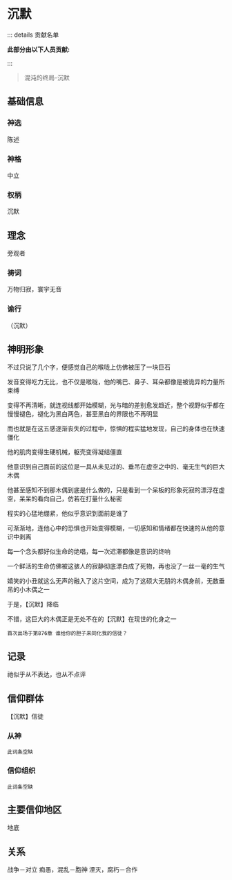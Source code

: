 # 沉默
::: details 贡献名单

**此部分由以下人员贡献:**
<MemberBlock :filterNames="teamMembers" />

<script setup>

const teamMembers = [
'几个孤独',
'翎洛',
];
</script>

:::

> 混沌的终局-沉默

## 基础信息

### 神选 
陈述
### 神格
中立
### 权柄
沉默

## 理念
旁观者

### 祷词
万物归寂，寰宇无音
### 谕行
（沉默）

## 神明形象
不过只说了几个字，便感觉自己的喉咙上仿佛被压了一块巨石

发音变得吃力无比，也不仅是喉咙，他的嘴巴、鼻子、耳朵都像是被诡异的力量所束缚

变得不再清晰，就连视线都开始模糊，光与暗的差别愈发趋近，整个视野似乎都在慢慢褪色，褪化为黑白两色，甚至黑白的界限也不再明显

而也就是在这五感逐渐丧失的过程中，惊惧的程实猛地发现，自己的身体也在快速僵化

他的肌肉变得生硬机械，躯壳变得凝结僵直

他意识到自己面前的这位是一具从未见过的、垂吊在虚空之中的、毫无生气的巨大木偶

他甚至感知不到那木偶到底是什么做的，只是看到一个呆板的形象死寂的漂浮在虚空，呆呆的看向自己，仿若在打量什么秘密

程实的心猛地绷紧，他似乎意识到面前是谁了

可渐渐地，连他心中的恐惧也开始变得模糊，一切感知和情绪都在快速的从他的意识中剥离

每一个念头都好似生命的绝唱，每一次迟滞都像是意识的终响

一个鲜活的生命仿佛被这骇人的寂静彻底漂白成了死物，再也没了一丝一毫的生气

嬉笑的小丑就这么无声的融入了这片空间，成为了这硕大无朋的木偶身前，无数垂吊的小木偶之一

于是，【沉默】降临

不错，这巨大的木偶正是无处不在的【沉默】在现世的化身之一

`首次出场于第876章 谁给你的胆子来同化我的信徒？`

## 记录
祂似乎从不表达，也从不点评
## 信仰群体 
【沉默】信徒

### 从神
`此词条空缺`
### 信仰组织
`此词条空缺`

## 主要信仰地区
地底
## 关系
战争－对立
痴愚，混乱－胞神
湮灭，腐朽－合作

